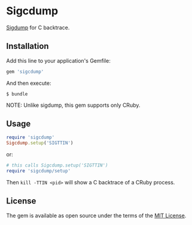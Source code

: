 # Sigcdump

[Sigdump](https://github.com/frsyuki/sigdump) for C backtrace.

## Installation

Add this line to your application's Gemfile:

```ruby
gem 'sigcdump'
```

And then execute:

    $ bundle

NOTE: Unlike sigdump, this gem supports only CRuby.

## Usage

```rb
require 'sigcdump'
Sigcdump.setup('SIGTTIN')
```

or:

```rb
# this calls Sigcdump.setup('SIGTTIN')
require 'sigcdump/setup'
```

Then `kill -TTIN <pid>` will show a C backtrace of a CRuby process.

## License

The gem is available as open source under the terms of the [MIT License](https://opensource.org/licenses/MIT).
